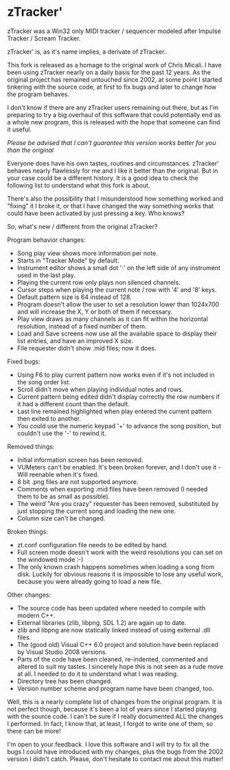 zTracker'
=========

zTracker was a Win32 only MIDI tracker / sequencer modeled after Impulse Tracker / Scream Tracker. 

zTracker' is, as it's name implies, a derivate of zTracker.

This fork is released as a homage to the original work of Chris Micali. I have been using zTracker
nearly on a daily basis for the past 12 years. As the original project has remained untouched since
2002, at some point I started tinkering with the source code, at first to fix bugs and later to
change how the program behaves.

I don't know if there are any zTracker users remaining out there, but as I'm preparing to try a big
overhaul of this software that could potentially end as a whole new program, this is released with
the hope that someone can find it useful.

*Please be advised that I can't guarantee this version works better for you than the original*

Everyone does have his own tastes, routines and circumstances. zTracker' behaves nearly flawlessly
for me and I like it better than the original. But in your case could be a different history. It is
a good idea to check the following list to understand what this fork is about.

There's also the possibility that I misunderstood how something worked and "fixing" it I broke it,
or that I have changed the way something works that could have been activated by just pressing a 
key. Who knows?


So, what's new / different from the original zTracker?

Program behavior changes:

- Song play view shows more information per note.
- Starts in "Tracker Mode" by default.
- Instrument editor shows a small dot '·' on the left side of any instrument used in the last play.
- Playing the current row only plays non silenced channels.
- Cursor steps when playing the current note / row with '4' and '8' keys.
- Default pattern size is 64 instead of 128.
- Program doesn't allow the user to set a resolution lower than 1024x700 and will increase the X, Y 
  or both of them if necessary.
- Play view draws as many channels as it can fit within the horizontal resolution, instead of a 
  fixed number of them.
- Load and Save screens now use all the available space to display their list entries, and have an
  improved X size.
- File requester didn't show .mid files; now it does.


Fixed bugs:

- Using F6 to play current pattern now works even if it's not included in the song order list.
- Scroll didn't move when playing individual notes and rows.
- Current pattern being edited didn't display correctly the row numbers if it had a different count
  than the default.
- Last line remained highlighted when play entered the current pattern then exited to another.
- You could use the numeric keypad '+' to advance the song position, but couldn't use the '-' to
  rewind it.


Removed things:

- Initial information screen has been removed.
- VUMeters can't be enabled. It's been broken forever, and I don't use it - Will reenable when it's
  fixed.
- 8 bit .png files are not supported anymore.
- Comments when exporting .mid files have been removed (I needed them to be as small as possible).
- The weird "Are you crazy" requester has been removed, substituted by just stopping the current
  song and loading the new one.
- Column size can't be changed.


Broken things:

- zt.conf configuration file needs to be edited by hand.
- Full screen mode doesn't work with the weird resolutions you can set on the windowed mode :-)
- The only known crash happens sometimes when loading a song from disk. Luckily for obvious reasons
  it is impossible to lose any useful work, because you were already going to load a new file.


Other changes:

- The source code has been updated where needed to compile with modern C++.
- External libraries (zlib, libpng, SDL 1.2) are again up to date.
- zlib and libpng are now statically linked instead of using external .dll files.
- The (good old) Visual C++ 6.0 project and solution have been replaced by Visual Studio 2008 
  versions.
- Parts of the code have been cleaned, re-indented, commented and altered to suit my tastes. I
  sincerely hope this is not seen as a rude move at all. I needed to do it to understand what I was 
  reading.
- Directory tree has been changed.
- Version number scheme and program name have been changed, too.


Well, this is a nearly complete list of changes from the original program. It is not perfect though, 
because it's been a lot of years since I started playing with the source code. I can't be sure if 
I really documented ALL the changes I performed. In fact, I know that, at least, I forgot to write 
one of them, so there can be more!

I'm open to your feedback. I love this software and I will try to fix all the bugs I could have
introduced with my changes, plus the bugs from the 2002 version I didn't catch. Please, don't 
hesitate to contact me about this matter!
